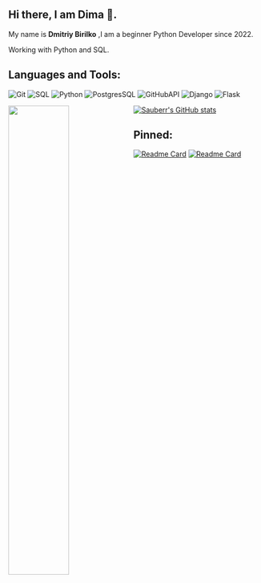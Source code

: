 
## Hi there, I am Dima :wave:.
My name is **Dmitriy Birilko** ,I am a beginner Python Developer since 2022.

Working with Python and SQL.

## Languages and Tools:
![Git](https://img.shields.io/badge/-Git-090909?)
![SQL](https://img.shields.io/badge/-SQL-090909?)
![Python](https://img.shields.io/badge/-Python-090909?)
![PostgresSQL](https://img.shields.io/badge/-PostgresSQL-090909?)
![GitHubAPI](https://img.shields.io/badge/-GitHubAPI-090909?)
![Django](https://img.shields.io/badge/-Django-090909?)
![Flask](https://img.shields.io/badge/-Flask-090909?)


<img align="left" width="49%" src="https://github-readme-stats.vercel.app/api/top-langs/?username=sauberr&langs_count=8&layout=compact&theme=merko" />

[![Sauberr's GitHub stats](https://github-readme-stats.vercel.app/api?username=sauberr&show_icons=true&theme=merko)](https://github.com/Sauberr)








 ## Pinned:
[![Readme Card](https://github-readme-stats.vercel.app/api/pin/?username=sauberr&repo=python_testing.py)](https://github.com/sauberr/python_testing.py)
[![Readme Card](https://github-readme-stats.vercel.app/api/pin/?username=sauberr&repo=youtube_dowloader.py)](https://github.com/Sauberr/youtube_dowloader.py)

